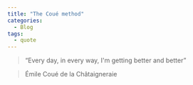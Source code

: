 ```yaml
---
title: "The Coué method"
categories:
  - Blog
tags:
  - quote
---
```


> “Every day, in every way, I'm getting better and better”


> Émile Coué de la Châtaigneraie
